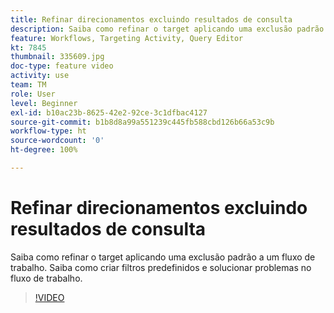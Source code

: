 ```yaml
---
title: Refinar direcionamentos excluindo resultados de consulta
description: Saiba como refinar o target aplicando uma exclusão padrão a um fluxo de trabalho. Saiba como criar filtros predefinidos e solucionar problemas no fluxo de trabalho.
feature: Workflows, Targeting Activity, Query Editor
kt: 7845
thumbnail: 335609.jpg
doc-type: feature video
activity: use
team: TM
role: User
level: Beginner
exl-id: b10ac23b-8625-42e2-92ce-3c1dfbac4127
source-git-commit: b1b8d8a99a551239c445fb588cbd126b66a53c9b
workflow-type: ht
source-wordcount: '0'
ht-degree: 100%

---
```


# Refinar direcionamentos excluindo resultados de consulta

Saiba como refinar o target aplicando uma exclusão padrão a um fluxo de trabalho. Saiba como criar filtros predefinidos e solucionar problemas no fluxo de trabalho.

>[!VIDEO](https://video.tv.adobe.com/v/335609?quality=12&learn=on)
